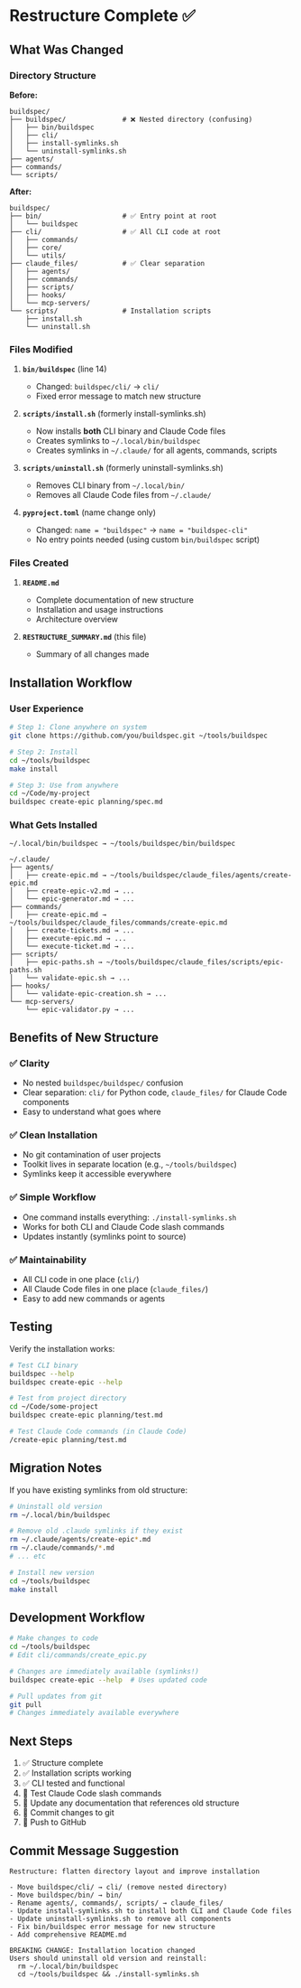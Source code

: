 # Restructure Complete ✅

## What Was Changed

### Directory Structure

**Before:**

```
buildspec/
├── buildspec/              # ❌ Nested directory (confusing)
│   ├── bin/buildspec
│   ├── cli/
│   ├── install-symlinks.sh
│   └── uninstall-symlinks.sh
├── agents/
├── commands/
└── scripts/
```

**After:**

```
buildspec/
├── bin/                    # ✅ Entry point at root
│   └── buildspec
├── cli/                    # ✅ All CLI code at root
│   ├── commands/
│   ├── core/
│   └── utils/
├── claude_files/           # ✅ Clear separation
│   ├── agents/
│   ├── commands/
│   ├── scripts/
│   ├── hooks/
│   └── mcp-servers/
└── scripts/                # Installation scripts
    ├── install.sh
    └── uninstall.sh
```

### Files Modified

1. **`bin/buildspec`** (line 14)
   - Changed: `buildspec/cli/` → `cli/`
   - Fixed error message to match new structure

2. **`scripts/install.sh`** (formerly install-symlinks.sh)
   - Now installs **both** CLI binary and Claude Code files
   - Creates symlinks to `~/.local/bin/buildspec`
   - Creates symlinks in `~/.claude/` for all agents, commands, scripts

3. **`scripts/uninstall.sh`** (formerly uninstall-symlinks.sh)
   - Removes CLI binary from `~/.local/bin/`
   - Removes all Claude Code files from `~/.claude/`

4. **`pyproject.toml`** (name change only)
   - Changed: `name = "buildspec"` → `name = "buildspec-cli"`
   - No entry points needed (using custom `bin/buildspec` script)

### Files Created

1. **`README.md`**
   - Complete documentation of new structure
   - Installation and usage instructions
   - Architecture overview

2. **`RESTRUCTURE_SUMMARY.md`** (this file)
   - Summary of all changes made

## Installation Workflow

### User Experience

```bash
# Step 1: Clone anywhere on system
git clone https://github.com/you/buildspec.git ~/tools/buildspec

# Step 2: Install
cd ~/tools/buildspec
make install

# Step 3: Use from anywhere
cd ~/Code/my-project
buildspec create-epic planning/spec.md
```

### What Gets Installed

```
~/.local/bin/buildspec → ~/tools/buildspec/bin/buildspec

~/.claude/
├── agents/
│   ├── create-epic.md → ~/tools/buildspec/claude_files/agents/create-epic.md
│   ├── create-epic-v2.md → ...
│   └── epic-generator.md → ...
├── commands/
│   ├── create-epic.md → ~/tools/buildspec/claude_files/commands/create-epic.md
│   ├── create-tickets.md → ...
│   ├── execute-epic.md → ...
│   └── execute-ticket.md → ...
├── scripts/
│   ├── epic-paths.sh → ~/tools/buildspec/claude_files/scripts/epic-paths.sh
│   └── validate-epic.sh → ...
├── hooks/
│   └── validate-epic-creation.sh → ...
└── mcp-servers/
    └── epic-validator.py → ...
```

## Benefits of New Structure

### ✅ Clarity

- No nested `buildspec/buildspec/` confusion
- Clear separation: `cli/` for Python code, `claude_files/` for Claude Code
  components
- Easy to understand what goes where

### ✅ Clean Installation

- No git contamination of user projects
- Toolkit lives in separate location (e.g., `~/tools/buildspec`)
- Symlinks keep it accessible everywhere

### ✅ Simple Workflow

- One command installs everything: `./install-symlinks.sh`
- Works for both CLI and Claude Code slash commands
- Updates instantly (symlinks point to source)

### ✅ Maintainability

- All CLI code in one place (`cli/`)
- All Claude Code files in one place (`claude_files/`)
- Easy to add new commands or agents

## Testing

Verify the installation works:

```bash
# Test CLI binary
buildspec --help
buildspec create-epic --help

# Test from project directory
cd ~/Code/some-project
buildspec create-epic planning/test.md

# Test Claude Code commands (in Claude Code)
/create-epic planning/test.md
```

## Migration Notes

If you have existing symlinks from old structure:

```bash
# Uninstall old version
rm ~/.local/bin/buildspec

# Remove old .claude symlinks if they exist
rm ~/.claude/agents/create-epic*.md
rm ~/.claude/commands/*.md
# ... etc

# Install new version
cd ~/tools/buildspec
make install
```

## Development Workflow

```bash
# Make changes to code
cd ~/tools/buildspec
# Edit cli/commands/create_epic.py

# Changes are immediately available (symlinks!)
buildspec create-epic --help  # Uses updated code

# Pull updates from git
git pull
# Changes immediately available everywhere
```

## Next Steps

1. ✅ Structure complete
2. ✅ Installation scripts working
3. ✅ CLI tested and functional
4. 🔄 Test Claude Code slash commands
5. 🔄 Update any documentation that references old structure
6. 🔄 Commit changes to git
7. 🔄 Push to GitHub

## Commit Message Suggestion

```
Restructure: flatten directory layout and improve installation

- Move buildspec/cli/ → cli/ (remove nested directory)
- Move buildspec/bin/ → bin/
- Rename agents/, commands/, scripts/ → claude_files/
- Update install-symlinks.sh to install both CLI and Claude Code files
- Update uninstall-symlinks.sh to remove all components
- Fix bin/buildspec error message for new structure
- Add comprehensive README.md

BREAKING CHANGE: Installation location changed
Users should uninstall old version and reinstall:
  rm ~/.local/bin/buildspec
  cd ~/tools/buildspec && ./install-symlinks.sh
```

